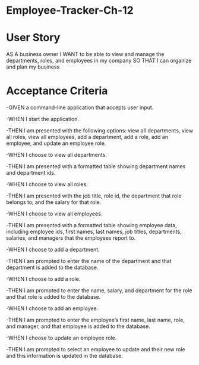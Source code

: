 # Employee-Tracker-Ch-12

# User Story

AS A business owner
I WANT to be able to view and manage the departments, roles, and employees in my company
SO THAT I can organize and plan my business

# Acceptance Criteria

-GIVEN a command-line application that accepts user input.

-WHEN I start the application.

-THEN I am presented with the following options: view all departments, view all roles, view all employees, add a department, add a role, add an employee, and update an employee role.

-WHEN I choose to view all departments.

-THEN I am presented with a formatted table showing department names and department ids.

-WHEN I choose to view all roles.

-THEN I am presented with the job title, role id, the department that role belongs to, and the salary for that role.

-WHEN I choose to view all employees.

-THEN I am presented with a formatted table showing employee data, including employee ids, first names, last names, job titles, departments, salaries, and managers that the employees report to.

-WHEN I choose to add a department.

-THEN I am prompted to enter the name of the department and that department is added to the database.

-WHEN I choose to add a role.

-THEN I am prompted to enter the name, salary, and department for the role and that role is added to the database.

-WHEN I choose to add an employee.

-THEN I am prompted to enter the employee’s first name, last name, role, and manager, and that employee is added to the database.

-WHEN I choose to update an employee role.

-THEN I am prompted to select an employee to update and their new role and this information is updated in the database.
